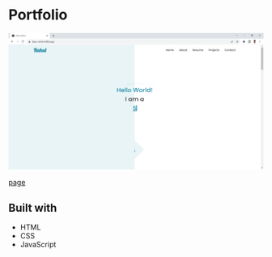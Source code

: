 # Portfolio

![Portfolio](images/portfolio.png)

[page](https://dasu-rahul.netlify.app)

## Built with

- HTML
- CSS
- JavaScript
